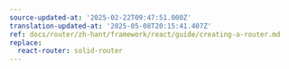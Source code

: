 ```yaml
---
source-updated-at: '2025-02-22T09:47:51.000Z'
translation-updated-at: '2025-05-08T20:15:41.407Z'
ref: docs/router/zh-hant/framework/react/guide/creating-a-router.md
replace:
  react-router: solid-router
---
```

